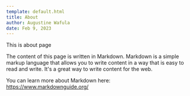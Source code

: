 ```yaml
---
template: default.html
title: About
author: Augustine Wafula
date: Feb 9, 2023
---
```


This is about page

The content of this page is written in Markdown. Markdown is a simple markup language that allows you to write content in a way that is easy to read and write. It's a great way to write content for the web.

You can learn more about Markdown here: <a href="https://www.markdownguide.org/" target="_blank">https://www.markdownguide.org/</a>


